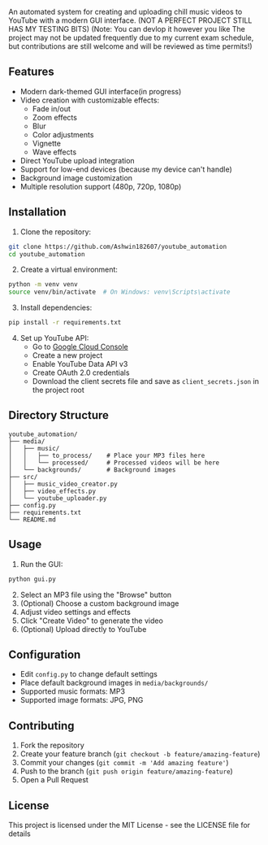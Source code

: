 An automated system for creating and uploading chill music videos to YouTube with a modern GUI interface. 
(NOT A PERFECT PROJECT STILL HAS MY TESTING BITS)
(Note: You can devlop it however you like The project may not be updated frequently due to my current exam schedule, but contributions are still welcome and will be reviewed as time permits!)
## Features

- Modern dark-themed GUI interface(in progress)
- Video creation with customizable effects:
  - Fade in/out
  - Zoom effects
  - Blur
  - Color adjustments
  - Vignette
  - Wave effects
- Direct YouTube upload integration
- Support for low-end devices (because my device can't handle)
- Background image customization
- Multiple resolution support (480p, 720p, 1080p)

## Installation

1. Clone the repository:
```bash
git clone https://github.com/Ashwin182607/youtube_automation
cd youtube_automation
```

2. Create a virtual environment:
```bash
python -m venv venv
source venv/bin/activate  # On Windows: venv\Scripts\activate
```

3. Install dependencies:
```bash
pip install -r requirements.txt
```

4. Set up YouTube API:
   - Go to [Google Cloud Console](https://console.cloud.google.com)
   - Create a new project
   - Enable YouTube Data API v3
   - Create OAuth 2.0 credentials
   - Download the client secrets file and save as `client_secrets.json` in the project root

## Directory Structure

```
youtube_automation/
├── media/
│   ├── music/
│   │   ├── to_process/    # Place your MP3 files here
│   │   └── processed/     # Processed videos will be here
│   └── backgrounds/       # Background images
├── src/
│   ├── music_video_creator.py
│   ├── video_effects.py
│   └── youtube_uploader.py
├── config.py
├── requirements.txt
└── README.md
```

## Usage

1. Run the GUI:
```bash
python gui.py
```

2. Select an MP3 file using the "Browse" button
3. (Optional) Choose a custom background image
4. Adjust video settings and effects
5. Click "Create Video" to generate the video
6. (Optional) Upload directly to YouTube

## Configuration

- Edit `config.py` to change default settings
- Place default background images in `media/backgrounds/`
- Supported music formats: MP3
- Supported image formats: JPG, PNG

## Contributing

1. Fork the repository
2. Create your feature branch (`git checkout -b feature/amazing-feature`)
3. Commit your changes (`git commit -m 'Add amazing feature'`)
4. Push to the branch (`git push origin feature/amazing-feature`)
5. Open a Pull Request

## License

This project is licensed under the MIT License - see the LICENSE file for details
